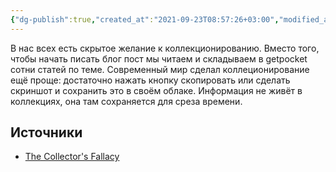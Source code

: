 ```yaml
---
{"dg-publish":true,"created_at":"2021-09-23T08:57:26+03:00","modified_at":"2022-05-09T22:17:26+03:00","permalink":"/ne-bud-plyushkinym/","dgHomeLink":false,"dgPassFrontmatter":true}
---
```




В нас всех есть скрытое желание к коллекционированию. Вместо того, чтобы начать писать блог пост мы читаем и складываем в getpocket сотни статей по теме. Современный мир сделал коллеционирование ещё проще: достаточно нажать кнопку скопировать или сделать скриншот и сохранить это в своём облаке. Информация не живёт в коллекциях, она там сохраняется для среза времени.

## Источники

- [The Collector's Fallacy](https://zettelkasten.de/posts/collectors-fallacy/)
